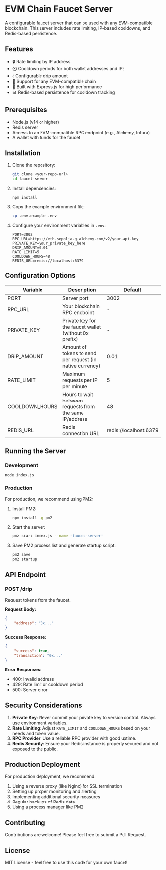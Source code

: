 # EVM Chain Faucet Server

A configurable faucet server that can be used with any EVM-compatible blockchain. This server includes rate limiting, IP-based cooldowns, and Redis-based persistence.

## Features

- 🔒 Rate limiting by IP address
- ⏲️ Cooldown periods for both wallet addresses and IPs
- 💧 Configurable drip amount
- 🔌 Support for any EVM-compatible chain
- 🚀 Built with Express.js for high performance
- 📊 Redis-based persistence for cooldown tracking

## Prerequisites

- Node.js (v14 or higher)
- Redis server
- Access to an EVM-compatible RPC endpoint (e.g., Alchemy, Infura)
- A wallet with funds for the faucet

## Installation

1. Clone the repository:
   ```bash
   git clone <your-repo-url>
   cd faucet-server
   ```

2. Install dependencies:
   ```bash
   npm install
   ```

3. Copy the example environment file:
   ```bash
   cp .env.example .env
   ```

4. Configure your environment variables in `.env`:
   ```env
   PORT=3002
   RPC_URL=https://eth-sepolia.g.alchemy.com/v2/your-api-key
   PRIVATE_KEY=your_private_key_here
   DRIP_AMOUNT=0.01
   RATE_LIMIT=5
   COOLDOWN_HOURS=48
   REDIS_URL=redis://localhost:6379
   ```

## Configuration Options

| Variable | Description | Default |
|----------|-------------|---------|
| PORT | Server port | 3002 |
| RPC_URL | Your blockchain RPC endpoint | - |
| PRIVATE_KEY | Private key for the faucet wallet (without 0x prefix) | - |
| DRIP_AMOUNT | Amount of tokens to send per request (in native currency) | 0.01 |
| RATE_LIMIT | Maximum requests per IP per minute | 5 |
| COOLDOWN_HOURS | Hours to wait between requests from the same IP/address | 48 |
| REDIS_URL | Redis connection URL | redis://localhost:6379 |

## Running the Server

### Development
```bash
node index.js
```

### Production
For production, we recommend using PM2:

1. Install PM2:
   ```bash
   npm install -g pm2
   ```

2. Start the server:
   ```bash
   pm2 start index.js --name "faucet-server"
   ```

3. Save PM2 process list and generate startup script:
   ```bash
   pm2 save
   pm2 startup
   ```

## API Endpoint

### POST /drip

Request tokens from the faucet.

**Request Body:**
```json
{
    "address": "0x..."
}
```

**Success Response:**
```json
{
    "success": true,
    "transaction": "0x..."
}
```

**Error Responses:**
- 400: Invalid address
- 429: Rate limit or cooldown period
- 500: Server error

## Security Considerations

1. **Private Key**: Never commit your private key to version control. Always use environment variables.
2. **Rate Limiting**: Adjust `RATE_LIMIT` and `COOLDOWN_HOURS` based on your needs and token value.
3. **RPC Provider**: Use a reliable RPC provider with good uptime.
4. **Redis Security**: Ensure your Redis instance is properly secured and not exposed to the public.

## Production Deployment

For production deployment, we recommend:

1. Using a reverse proxy (like Nginx) for SSL termination
2. Setting up proper monitoring and alerting
3. Implementing additional security measures
4. Regular backups of Redis data
5. Using a process manager like PM2

## Contributing

Contributions are welcome! Please feel free to submit a Pull Request.

## License

MIT License - feel free to use this code for your own faucet! 
